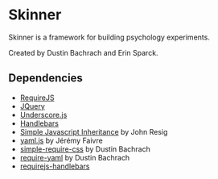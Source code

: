 # Skinner

Skinner is a framework for building psychology experiments.

Created by Dustin Bachrach and Erin Sparck.

## Dependencies

- [RequireJS](http://requirejs.org)
- [JQuery](http://jquery.com)
- [Underscore.js](http://underscorejs.org)
- [Handlebars](http://handlebarsjs.com)
- [Simple Javascript Inheritance](http://ejohn.org/blog/simple-javascript-inheritance/) by John Resig
- [yaml.js](https://github.com/jeremyfa/yaml.js) by Jérémy Faivre
- [simple-require-css](https://github.com/dbachrach/simple-require-css) by Dustin Bachrach
- [require-yaml](https://github.com/dbachrach/require-yaml) by Dustin Bachrach
- [requirejs-handlebars](https://github.com/jfparadis/requirejs-handlebars)
